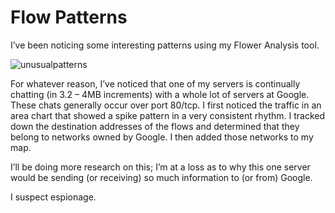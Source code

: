 # Flow Patterns

I’ve been noticing some interesting patterns using my Flower Analysis tool.

![unusualpatterns](https://ser.endipito.us/files/unusualpatterns.png)

For whatever reason, I’ve noticed that one of my servers is continually chatting (in 3.2 – 4MB increments) with a whole lot of servers at Google. These chats generally occur over port 80/tcp. I first noticed the traffic in an area chart that showed a spike pattern in a very consistent rhythm. I tracked down the destination addresses of the flows and determined that they belong to networks owned by Google. I then added those networks to my map.

I’ll be doing more research on this; I’m at a loss as to why this one server would be sending (or receiving) so much information to (or from) Google.

I suspect espionage.
